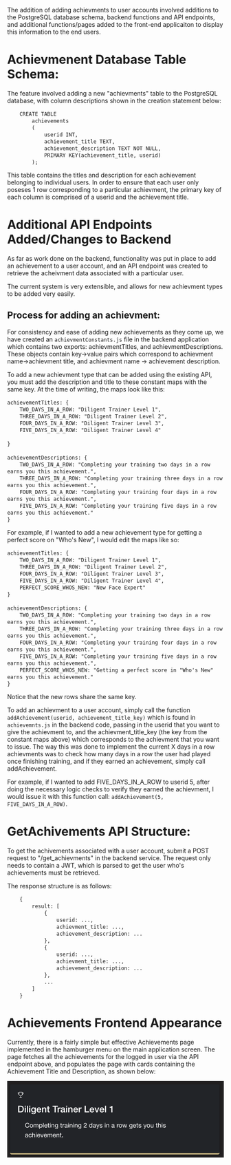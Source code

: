 The addition of adding achievments to user accounts involved additions to the PostgreSQL database schema,
backend functions and API endpoints, and additional functions/pages added to the front-end applicaiton to display this information to the end users.

# Achievmenent Database Table Schema:

The feature involved adding a new "achievments" table to the PostgreSQL database, with column descriptions shown in the creation statement below:
```
    CREATE TABLE 
        achievements 
        (
            userid INT, 
            achievement_title TEXT,
            achievement_description TEXT NOT NULL,
            PRIMARY KEY(achievement_title, userid)
        );
```
This table contains the titles and description for each achievement belonging to individual users.
In order to ensure that each user only poseses 1 row corresponding to a particular achievment, the primary key of each column 
is comprised of a userid and the achievement title.

# Additional API Endpoints Added/Changes to Backend

As far as work done on the backend, functionality was put in place to add an achievement to a user account, 
and an API endpoint was created to retrieve the acheivment data associated with a particular user.

The current system is very extensible, and allows for new achievment types to be added very easily.
    
## Process for adding an achievment:

For consistency and ease of adding new achievements as they come up, we have created an ```achievmentConstants.js``` file in the backend application which contains two exports: achievmentTitles, and achievmentDescriptions. 
These objects contain key->value pairs which correspond to achievment name->achievment title, and achievment name -> achievement description.

To add a new achievment type that can be added using the existing API, you must add the description and title to these constant maps with the same key.
At the time of writing, the maps look like this:
```
achievementTitles: {
    TWO_DAYS_IN_A_ROW: "Diligent Trainer Level 1",
    THREE_DAYS_IN_A_ROW: "Diligent Trainer Level 2",
    FOUR_DAYS_IN_A_ROW: "Diligent Trainer Level 3",
    FIVE_DAYS_IN_A_ROW: "Diligent Trainer Level 4"

}

achievementDescriptions: {
    TWO_DAYS_IN_A_ROW: "Completing your training two days in a row earns you this achievement.",
    THREE_DAYS_IN_A_ROW: "Completing your training three days in a row earns you this achievement.",
    FOUR_DAYS_IN_A_ROW: "Completing your training four days in a row earns you this achievement.",
    FIVE_DAYS_IN_A_ROW: "Completing your training five days in a row earns you this achievement."
}
```
For example, if I wanted to add a new achievement type for getting a perfect score on "Who's New", I would edit the maps like so:

```
achievementTitles: {
    TWO_DAYS_IN_A_ROW: "Diligent Trainer Level 1",
    THREE_DAYS_IN_A_ROW: "Diligent Trainer Level 2",
    FOUR_DAYS_IN_A_ROW: "Diligent Trainer Level 3",
    FIVE_DAYS_IN_A_ROW: "Diligent Trainer Level 4",
    PERFECT_SCORE_WHOS_NEW: "New Face Expert"
}

achievementDescriptions: {
    TWO_DAYS_IN_A_ROW: "Completing your training two days in a row earns you this achievement.",
    THREE_DAYS_IN_A_ROW: "Completing your training three days in a row earns you this achievement.",
    FOUR_DAYS_IN_A_ROW: "Completing your training four days in a row earns you this achievement.",
    FIVE_DAYS_IN_A_ROW: "Completing your training five days in a row earns you this achievement.",
    PERFECT_SCORE_WHOS_NEW: "Getting a perfect score in "Who's New" earns you this achievement."
}
```

Notice that the new rows share the same key.



To add an achievment to a user account, simply call the function ```addAchievement(userid, achievement_title_key)```
which is found in ```achievemnts.js``` in the backend code, passing in the userid that you want to give the achievment to, 
and the achievment_title_key (the key from the constant maps above) which corresponds to the achievment that you want to issue.
The way this was done to implement the current X days in a row achievments was to check how many days in a row the user had played once finishing training, and if they earned an achievement, simply call addAchievement.

For example, if I wanted to add FIVE_DAYS_IN_A_ROW to userid 5, after doing the necessary logic checks to verify they earned the achievment,
I would issue it with this function call: ```addAchievement(5, FIVE_DAYS_IN_A_ROW)```.


# GetAchivements API Structure:

To get the achivements associated with a user account, submit a POST request to "/get_achievments" in the backend service.
The request only needs to contain a JWT, which is parsed to get the user who's achievements must be retrieved.

The response structure is as follows:
```
    {
        result: [
            {
                userid: ...,
                achievment_title: ...,
                achievement_description: ...
            },
            {
                userid: ...,
                achievment_title: ...,
                achievement_description: ...
            },
            ...
        ]
    }
```

# Achievements Frontend Appearance

Currently, there is a fairly simple but effective Achievements page implemented in the hamburger menu on the main application screen. The page fetches all the achievements for the logged in user via the API endpoint above, and populates the page with cards containing the Achievement Title and Description, as shown below:

![image](./AchievementsCard.png) 



